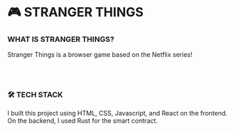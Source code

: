 # 🎮 STRANGER THINGS



### WHAT IS STRANGER THINGS?

Stranger Things is a browser game based on the Netflix series!

<br></br>


### 🛠️ TECH STACK

I built this project using HTML, CSS, Javascript, and React on the frontend. On the backend, I used Rust for the smart contract. 
